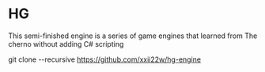 # HG
This semi-finished engine is a series of game engines that learned from The cherno without adding C# scripting

git clone --recursive https://github.com/xxii22w/hg-engine
